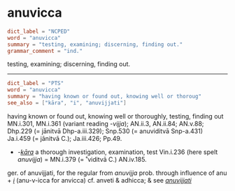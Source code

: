# anuvicca

``` toml
dict_label = "NCPED"
word = "anuvicca"
summary = "testing, examining; discerning, finding out."
grammar_comment = "ind."
```

testing, examining; discerning, finding out.

--------------------

``` toml
dict_label = "PTS"
word = "anuvicca"
summary = "having known or found out, knowing well or thoroug"
see_also = ["kāra", "i", "anuvijjati"]
```

having known or found out, knowing well or thoroughly, testing, finding out MN.i.301, MN.i.361 (variant reading *\-vijja*); AN.ii.3, AN.ii.84; AN.v.88; Dhp.229 (= jānitvā Dhp\-a.iii.329); Snp.530 (= anuviditvā Snp\-a.431) Ja.i.459 (= jānitvā C.); Ja.iii.426; Pp.49.

* *\-[kāra](kāra.md)* a thorough investigation, examination, test Vin.i.236 (here spelt *anuvijja*) = MN.i.379 (= ˚viditvā C.) AN.iv.185.

ger. of anuvijjati, for the regular from *anuvijja* prob. through influence of anu \+ *[i](i.md)* (anu\-v\-icca for anvicca) cf. anveti & adhicca; & see *[anuvijjati](anuvijjati.md)*


